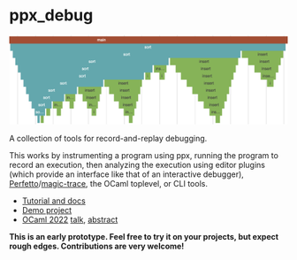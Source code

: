 
# ppx_debug

![](docs/insertion-sort.png)

A collection of tools for record-and-replay debugging.

This works by instrumenting a program using ppx, running the program to record an execution, then analyzing the execution using editor plugins (which provide an interface like that of an interactive debugger), [Perfetto](https://ui.perfetto.dev/)/[magic-trace](https://magic-trace.org/), the OCaml toplevel, or CLI tools.

- [Tutorial and docs](docs/docs.md)
- [Demo project](demo)
- [OCaml 2022](https://icfp22.sigplan.org/details/ocaml-2022-papers/2/Tracing-OCaml-Programs) [talk](youtube), [abstract](https://dariusf.github.io/tracing-ocaml22.pdf)

**This is an early prototype. Feel free to try it on your projects, but expect rough edges. Contributions are very welcome!**
